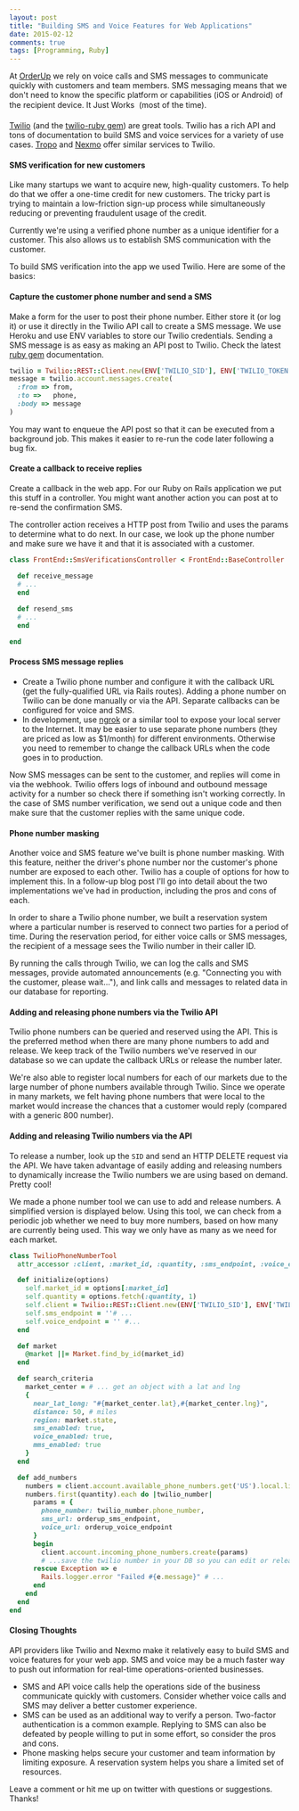 ```yaml
---
layout: post
title: "Building SMS and Voice Features for Web Applications"
date: 2015-02-12
comments: true
tags: [Programming, Ruby]
---
```


At [OrderUp](http://orderup.com) we rely on voice calls and SMS messages to communicate quickly with customers and team members. SMS messaging means that we don't need to know the specific platform or capabilities (iOS or Android) of the recipient device. It Just Works &#0153; (most of the time).

[Twilio](https://www.twilio.com/) (and the [twilio-ruby gem](https://github.com/twilio/twilio-ruby)) are great tools. Twilio has a rich API and tons of documentation to build SMS and voice services for a variety of use cases. [Tropo](http://tropo.com/) and [Nexmo](http://nexmo.com/) offer similar services to Twilio.

#### SMS verification for new customers

Like many startups we want to acquire new, high-quality customers. To help do that we offer a one-time credit for new customers. The tricky part is trying to maintain a low-friction sign-up process while simultaneously reducing or preventing fraudulent usage of the credit.

Currently we're using a verified phone number as a unique identifier for a customer. This also allows us to establish SMS communication with the customer.

To build SMS verification into the app we used Twilio. Here are some of the basics:

#### Capture the customer phone number and send a SMS

Make a form for the user to post their phone number. Either store it (or log it) or use it directly in the Twilio API call to create a SMS message. We use Heroku and use ENV variables to store our Twilio credentials. Sending a SMS message is as easy as making an API post to Twilio. Check the latest [ruby gem](https://github.com/twilio/twilio-ruby) documentation.

``` ruby
twilio = Twilio::REST::Client.new(ENV['TWILIO_SID'], ENV['TWILIO_TOKEN'])
message = twilio.account.messages.create(
  :from => from,
  :to =>   phone,
  :body => message
)
```

You may want to enqueue the API post so that it can be executed from a background job. This makes it easier to re-run the code later following a bug fix.

#### Create a callback to receive replies

Create a callback in the web app. For our Ruby on Rails application we put this stuff in a controller. You might want another action you can post at to re-send the confirmation SMS.

The controller action receives a HTTP post from Twilio and uses the params to determine what to do next. In our case, we look up the phone number and make sure we have it and that it is associated with a customer.

``` ruby
class FrontEnd::SmsVerificationsController < FrontEnd::BaseController

  def receive_message
  # ...
  end
	
  def resend_sms
  # ...
  end

end
```

#### Process SMS message replies
 
 * Create a Twilio phone number and configure it with the callback URL (get the fully-qualified URL via Rails routes). Adding a phone number on Twilio can be done manually or via the API. Separate callbacks can be configured for voice and SMS.
 * In development, use [ngrok](https://ngrok.com/) or a similar tool to expose your local server to the Internet. It may be easier to use separate phone numbers (they are priced as low as $1/month) for different environments. Otherwise you need to remember to change the callback URLs when the code goes in to production.

Now SMS messages can be sent to the customer, and replies will come in via the webhook. Twilio offers logs of inbound and outbound message activity for a number so check there if something isn't working correctly. In the case of SMS number verification, we send out a unique code and then make sure that the customer replies with the same unique code.


#### Phone number masking

Another voice and SMS feature we've built is phone number masking. With this feature, neither the driver's phone number nor the customer's phone number are exposed to each other. Twilio has a couple of options for how to implement this. In a follow-up blog post I'll go into detail about the two implementations we've had in production, including the pros and cons of each.

In order to share a Twilio phone number, we built a reservation system where a particular number is reserved to connect two parties for a period of time. During the reservation period, for either voice calls or SMS messages, the recipient of a message sees the Twilio number in their caller ID.

By running the calls through Twilio, we can log the calls and SMS messages, provide automated announcements (e.g. "Connecting you with the customer, please wait..."), and link calls and messages to related data in our database for reporting.

#### Adding and releasing phone numbers via the Twilio API

Twilio phone numbers can be queried and reserved using the API. This is the preferred method when there are many phone numbers to add and release. We keep track of the Twilio numbers we've reserved in our database so we can update the callback URLs or release the number later.

We're also able to register local numbers for each of our markets due to the large number of phone numbers available through Twilio. Since we operate in many markets, we felt having phone numbers that were local to the market would increase the chances that a customer would reply (compared with a generic 800 number).

#### Adding and releasing Twilio numbers via the API

To release a number, look up the `SID` and send an HTTP DELETE request via the API. We have taken advantage of easily adding and releasing numbers to dynamically increase the Twilio numbers we are using based on demand. Pretty cool!

We made a phone number tool we can use to add and release numbers. A simplified version is displayed below. Using this tool, we can check from a periodic job whether we need to buy more numbers, based on how many are currently being used. This way we only have as many as we need for each market.

``` ruby
class TwilioPhoneNumberTool
  attr_accessor :client, :market_id, :quantity, :sms_endpoint, :voice_endpoint

  def initialize(options)
    self.market_id = options[:market_id]
    self.quantity = options.fetch(:quantity, 1)
    self.client = Twilio::REST::Client.new(ENV['TWILIO_SID'], ENV['TWILIO_TOKEN'])
    self.sms_endpoint = ''# ...
    self.voice_endpoint = '' #...
  end

  def market
    @market ||= Market.find_by_id(market_id)
  end

  def search_criteria
    market_center = # ... get an object with a lat and lng
    {
      near_lat_long: "#{market_center.lat},#{market_center.lng}",
      distance: 50, # miles
      region: market.state,
      sms_enabled: true,
      voice_enabled: true,
      mms_enabled: true
    }
  end

  def add_numbers
    numbers = client.account.available_phone_numbers.get('US').local.list(search_criteria)
    numbers.first(quantity).each do |twilio_number|
      params = {
        phone_number: twilio_number.phone_number,
        sms_url: orderup_sms_endpoint,
        voice_url: orderup_voice_endpoint
      }
      begin
        client.account.incoming_phone_numbers.create(params)
        # ...save the twilio number in your DB so you can edit or release it later
      rescue Exception => e
        Rails.logger.error "Failed #{e.message}" # ...
      end
    end
  end
end
```


#### Closing Thoughts

API providers like Twilio and Nexmo make it relatively easy to build SMS and voice features for your web app. SMS and voice may be a much faster way to push out information for real-time operations-oriented businesses.

* SMS and API voice calls help the operations side of the business communicate quickly with customers. Consider whether voice calls and SMS may deliver a better customer experience.
* SMS can be used as an additional way to verify a person. Two-factor authentication is a common example. Replying to SMS can also be defeated by people willing to put in some effort, so consider the pros and cons.
* Phone masking helps secure your customer and team information by limiting exposure. A reservation system helps you share a limited set of resources.

Leave a comment or hit me up on twitter with questions or suggestions. Thanks!
